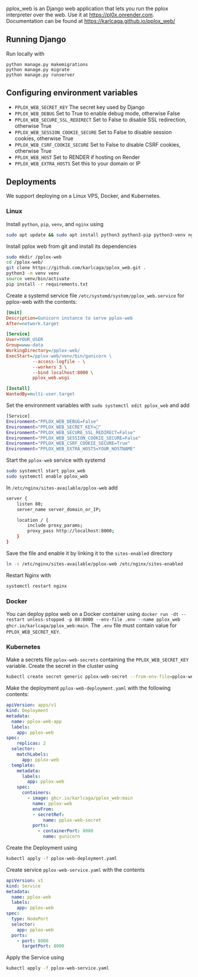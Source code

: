 pplox_web is an Django web application that lets you run the pplox interpreter over the web.
Use it at https://pl0x.onrender.com.
Documentation can be found at https://karlcaga.github.io/pplox_web/

## Running Django
Run locally with
```
python manage.py makemigrations
python manage.py migrate
python manage.py runserver
```

## Configuring environment variables
- `PPLOX_WEB_SECRET_KEY` The secret key used by Django
- `PPLOX_WEB_DEBUG` Set to True to enable debug mode, otherwise False
- `PPLOX_WEB_SECURE_SSL_REDIRECT` Set to False to disable SSL redirection, otherwise True
- `PPLOX_WEB_SESSION_COOKIE_SECURE` Set to False to disable session cookies, otherwise True
- `PPLOX_WEB_CSRF_COOKIE_SECURE` Set to False to disable CSRF cookies, otherwise True
- `PPLOX_WEB_HOST` Set to RENDER if hosting on Render
- `PPLOX_WEB_EXTRA_HOSTS` Set this to your domain or IP

## Deployments
We support deploying on a Linux VPS, Docker, and Kubernetes.

### Linux
Install `python`, `pip`, `venv`, and `nginx` using 
```bash
sudo apt update && sudo apt install python3 python3-pip python3-venv nginx
```

Install pplox web from git and install its dependencies 
```bash
sudo mkdir /pplox-web
cd /pplox-web/
git clone https://github.com/karlcaga/pplox_web.git .
python3 -m venv venv
source venv/bin/activate
pip install -r requirements.txt
```

Create a systemd service file `/etc/systemd/system/pplox_web.service` for pplox-web with the contents:
```ini
[Unit]
Description=Gunicorn instance to serve pplox-web
After=network.target

[Service]
User=YOUR_USER
Group=www-data
WorkingDirectory=/pplox-web/
ExecStart=/pplox-web/venv/bin/gunicorn \
          --access-logfile - \
          --workers 3 \
          --bind localhost:8000 \
          pplox_web.wsgi

[Install]
WantedBy=multi-user.target
```

Set the environment variables with `sudo systemctl edit pplox_web` and add
```bash
[Service]
Environment="PPLOX_WEB_DEBUG=False"
Environment="PPLOX_WEB_SECRET_KEY=🤫"
Environment="PPLOX_WEB_SECURE_SSL_REDIRECT=False"
Environment="PPLOX_WEB_SESSION_COOKIE_SECURE=False"
Environment="PPLOX_WEB_CSRF_COOKIE_SECURE=True"
Environment="PPLOX_WEB_EXTRA_HOSTS=YOUR_HOSTNAME"
```

Start the `pplox-web` service with systemd
```bash
sudo systemctl start pplox_web
sudo systemctl enable pplox_web
```

In `/etc/nginx/sites-available/pplox-web` add
```bash
server {
    listen 80;
    server_name server_domain_or_IP;

    location / {
        include proxy_params;
        proxy_pass http://localhost:8000;
    }
}
```

Save the file and enable it by linking it to the `sites-enabled` directory
```bash
ln -s /etc/nginx/sites-available/pplox-web /etc/nginx/sites-enabled
```

Restart Nginx with
```bash
systemctl restart nginx
```

### Docker
You can deploy pplox web on a Docker container using `docker run -dt --restart unless-stopped -p 80:8000 --env-file .env --name pplox_web ghcr.io/karlcaga/pplox_web:main`.
The `.env` file must contain value for `PPLOX_WEB_SECRET_KEY`.

### Kubernetes
Make a secrets file `pplox-web-secrets` containing the `PPLOX_WEB_SECRET_KEY` variable.
Create the secret in the cluster using 
```bash
kubectl create secret generic pplox-web-secret --from-env-file=pplox-web-secrets
```

Make the deployment `pplox-web-deployment.yaml` with the following contents:
```yml
apiVersion: apps/v1
kind: Deployment
metadata:
  name: pplox-web-app
  labels:
    app: pplox-web
spec:
	replicas: 2
  selector:
    matchLabels:
      app: pplox-web
  template:
    metadata:
      labels:
        app: pplox-web
    spec:
      containers:
        - image: ghcr.io/karlcaga/pplox_web:main
          name: pplox-web
          envFrom:
          - secretRef:
              name: pplox-web-secret
          ports:
            - containerPort: 8000
              name: gunicorn
```

Create the Deployment using 
```bash
kubectl apply -f pplox-web-deployment.yaml
```

Create service `pplox-web-service.yaml` with the contents
```yml
apiVersion: v1
kind: Service
metadata:
  name: pplox-web
  labels:
    app: pplox-web
spec:
  type: NodePort
  selector:
    app: pplox-web
  ports:
    - port: 8000
      targetPort: 8000
```

Apply the Service using
```bash
kubectl apply -f pplox-web-service.yaml
```
